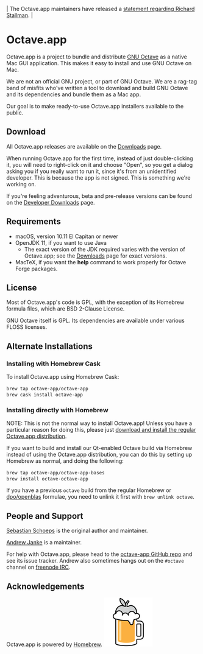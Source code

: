 
| The Octave.app maintainers have released a [statement regarding Richard Stallman](2019/10/09/statement-on-stallman.html). |

Octave.app
==========

Octave.app is a project to bundle and distribute [GNU Octave](https://www.gnu.org/software/octave/) as a native Mac GUI application. This makes it easy to install and use GNU Octave on Mac.

We are not an official GNU project, or part of GNU Octave. We are a rag-tag band of misfits who've written a tool to download and build GNU Octave and its dependencies and bundle them as a Mac app.

Our goal is to make ready-to-use Octave.app installers available to the public.

## Download

All Octave.app releases are available on the [Downloads](/Download.html) page.

When running Octave.app for the first time, instead of just double-clicking it, you will need to right-click on it and choose "Open", so you get a dialog asking you if you really want to run it, since it's from an unidentified developer. This is because the app is not signed. This is something we're working on.

If you're feeling adventurous, beta and pre-release versions can be found on the [Developer Downloads](/Developer-Downloads.html) page.

## Requirements

* macOS, version 10.11 El Capitan or newer
* OpenJDK 11, if you want to use Java
  * The exact version of the JDK required varies with the version of Octave.app; see the [Downloads](/Download.html) page for exact versions.
* MacTeX, if you want the **help** command to work properly for Octave Forge packages.

## License

Most of Octave.app's code is GPL, with the exception of its Homebrew formula files, which are BSD 2-Clause License.

GNU Octave itself is GPL. Its dependencies are available under various FLOSS licenses.

## Alternate Installations

### Installing with Homebrew Cask

To install Octave.app using Homebrew Cask:

```
brew tap octave-app/octave-app
brew cask install octave-app
```

### Installing directly with Homebrew

NOTE: This is not the normal way to install Octave.app! Unless you have a particular reason for doing this, please just [download and install the regular Octave.app distribution](/Download.html).

If you want to build and install our Qt-enabled Octave build via Homebrew instead of using the Octave.app distribution, you can do this by setting up Homebrew as normal, and doing the following:

```
brew tap octave-app/octave-app-bases
brew install octave-octave-app
```

If you have a previous `octave` build from the regular Homebrew or [dpo/openblas](https://github.com/dpo/homebrew-openblas) formulae, you need to unlink it first with `brew unlink octave`.

##  People and Support

[Sebastian Schoeps](https://github.com/schoeps) is the original author and maintainer.

[Andrew Janke](https://apjanke.net) is a maintainer.

For help with Octave.app, please head to the [octave-app GitHub repo](https://github.com/octave-app/octave-app) and see its issue tracker. Andrew also sometimes hangs out on the `#octave` channel on [freenode IRC](https://freenode.net/).

## Acknowledgements

Octave.app is powered by [Homebrew](https://brew.sh). ![Homebrew logo](images/homebrew-128x128.png)

